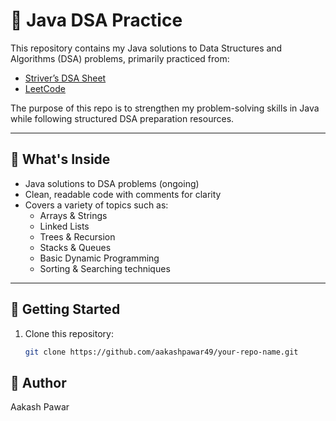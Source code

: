 # 🧠 Java DSA Practice

This repository contains my Java solutions to Data Structures and Algorithms (DSA) problems, primarily practiced from:

- [Striver’s DSA Sheet](https://takeuforward.org/interviews/strivers-sde-sheet-top-coding-interview-problems/)
- [LeetCode](https://leetcode.com/)

The purpose of this repo is to strengthen my problem-solving skills in Java while following structured DSA preparation resources.

---

## 📌 What's Inside

- Java solutions to DSA problems (ongoing)
- Clean, readable code with comments for clarity
- Covers a variety of topics such as:
  - Arrays & Strings
  - Linked Lists
  - Trees & Recursion
  - Stacks & Queues
  - Basic Dynamic Programming
  - Sorting & Searching techniques

---

## 🚀 Getting Started

1. Clone this repository:
   ```bash
   git clone https://github.com/aakashpawar49/your-repo-name.git

## 📌 Author
Aakash Pawar
